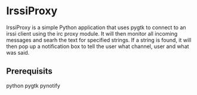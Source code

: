 IrssiProxy
==========

IrssiProxy is a simple Python application that uses pygtk to connect to an
irssi client using the irc proxy module. It will then monitor all incoming
messages and searh the text for specified strings. If a string is found, it
will then pop up a notification box to tell the user what channel, user and
what was said.

Prerequisits
------------
python
pygtk
pynotify

